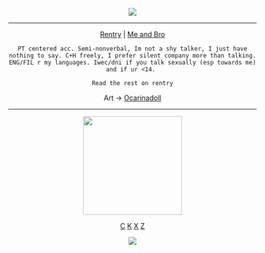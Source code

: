 <p align="center">
<img src="https://pbs.twimg.com/media/GjvzkQaacAEyswy?format=jpg&name=large"/>
  <div align="center">

________________________________________________________________________

[Rentry](https://rentry.org/kingofthecourtx) | [Me and Bro](https://rentry.org/lunaestrela)

```PT centered acc. Semi-nonverbal, Im not a shy talker, I just have nothing to say. C+H freely, I prefer silent company more than talking. ENG/FIL r my languages. Iwec/dni if you talk sexually (esp towards me) and if ur <14. ```

```Read the rest on rentry```

Art → [Ocarinadoll](https://x.com/ocarinadoll)
______________________________________________________
<img src="https://file.garden/aDLNm-JCI0dbIn6A/goons.PNG" width="200"/>

[C](https://github.com/ChromaDrift)‎ [K](https://github.com/yurivampire) [X](https://github.com/steIIarism) [Z](https://github.com/verifiedreality)

![](https://komarev.com/ghpvc/?username=Ivanddal&color=blue&style=flat&label=𓆩♡𓆪&abbreviated=true)
<!--
**MirroredVeracity/MirroredVeracity** is a ✨ _special_ ✨ repository because its `README.md` (this file) appears on your GitHub profile.

Here are some ideas to get you started:

- 🔭 I’m currently working on ...
- 🌱 I’m currently learning ...
- 👯 I’m looking to collaborate on ...
- 🤔 I’m looking for help with ...
- 💬 Ask me about ...
- 📫 How to reach me: ...
- 😄 Pronouns: ...
- ⚡ Fun fact: ...
-->
